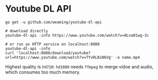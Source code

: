 # Youtube DL API

```
go get -u github.com/weaming/youtube-dl-api

# download directly
youtube-dl-api -info https://www.youtube.com/watch?v=0Lna01wg-3c

# or run as HTTP service on localhost:8080
youtube-dl-api -info
curl 'localhost:8080/download/youtube?url=https://www.youtube.com/watch?v=TYvRLBiN6Vg' -o name.mp4
```

Highest quality is `hd720`: `hd1080` needs `ffmpeg` to merge vidoe and audio, which consumes too much memory.
